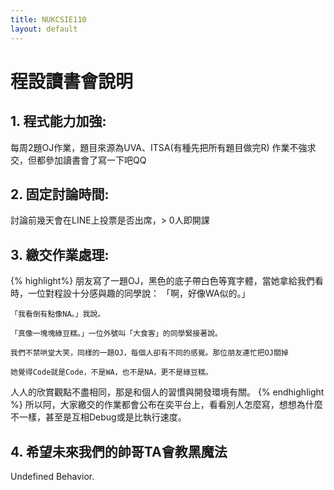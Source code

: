 ```yaml
---
title: NUKCSIE110
layout: default
---
```


# 程設讀書會說明

## 1.	程式能力加強:
每周2題OJ作業，題目來源為UVA、ITSA(有種先把所有題目做完R)
作業不強求交，但都參加讀書會了寫一下吧QQ

## 2.	固定討論時間:
討論前幾天會在LINE上投票是否出席，> 0人即開課

## 3.	繳交作業處理:
{% highlight%}
朋友寫了一題OJ，黑色的底子帶白色等寬字體，當她拿給我們看時，一位對程設十分感與趣的同學說：
    「啊，好像WA似的。」
  
    「我看倒有點像NA。」我說。

    「真像一塊塊綠豆糕。」一位外號叫「大食客」的同學緊接著說。

    我們不禁哄堂大笑，同樣的一題OJ，每個人卻有不同的感覺。那位朋友連忙把OJ關掉
    
    她覺得Code就是Code，不是WA，也不是NA，更不是綠豆糕。

人人的欣賞觀點不盡相同，那是和個人的習慣與開發環境有關。
{% endhighlight %}
所以阿，大家繳交的作業都會公布在奕平台上，看看別人怎麼寫，想想為什麼不一樣，甚至是互相Debug或是比執行速度。
## 4. 希望未來我們的帥哥TA會教黑魔法
Undefined Behavior.
